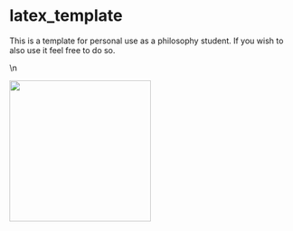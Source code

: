 # latex_template

This is a template for personal use as a philosophy student. If you wish to also use it feel free to do so.

\n

<img src="https://upload.wikimedia.org/wikipedia/commons/4/43/Immanuel_Kant_%28painted_portrait%29.jpg" width="250">
